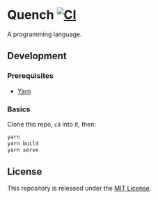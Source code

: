 # Quench [![CI][]][ci link]

A programming language.

## Development

### Prerequisites

- [Yarn][]

### Basics

Clone this repo, `cd` into it, then:

```sh
yarn
yarn build
yarn serve
```

## License

This repository is released under the [MIT License](/LICENSE).

[ci]: https://github.com/quench-lang/quench/actions/workflows/ci.yml/badge.svg
[ci link]: https://github.com/quench-lang/quench/actions/workflows/ci.yml
[yarn]: https://classic.yarnpkg.com/lang/en/docs/install/
